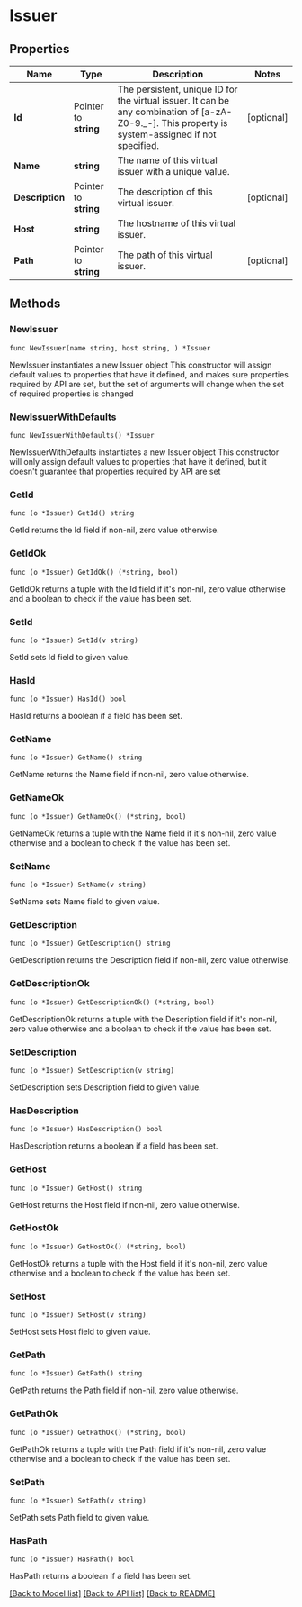 # Issuer

## Properties

Name | Type | Description | Notes
------------ | ------------- | ------------- | -------------
**Id** | Pointer to **string** | The persistent, unique ID for the virtual issuer. It can be any combination of [a-zA-Z0-9._-]. This property is system-assigned if not specified. | [optional] 
**Name** | **string** | The name of this virtual issuer with a unique value. | 
**Description** | Pointer to **string** | The description of this virtual issuer. | [optional] 
**Host** | **string** | The hostname of this virtual issuer. | 
**Path** | Pointer to **string** | The path of this virtual issuer. | [optional] 

## Methods

### NewIssuer

`func NewIssuer(name string, host string, ) *Issuer`

NewIssuer instantiates a new Issuer object
This constructor will assign default values to properties that have it defined,
and makes sure properties required by API are set, but the set of arguments
will change when the set of required properties is changed

### NewIssuerWithDefaults

`func NewIssuerWithDefaults() *Issuer`

NewIssuerWithDefaults instantiates a new Issuer object
This constructor will only assign default values to properties that have it defined,
but it doesn't guarantee that properties required by API are set

### GetId

`func (o *Issuer) GetId() string`

GetId returns the Id field if non-nil, zero value otherwise.

### GetIdOk

`func (o *Issuer) GetIdOk() (*string, bool)`

GetIdOk returns a tuple with the Id field if it's non-nil, zero value otherwise
and a boolean to check if the value has been set.

### SetId

`func (o *Issuer) SetId(v string)`

SetId sets Id field to given value.

### HasId

`func (o *Issuer) HasId() bool`

HasId returns a boolean if a field has been set.

### GetName

`func (o *Issuer) GetName() string`

GetName returns the Name field if non-nil, zero value otherwise.

### GetNameOk

`func (o *Issuer) GetNameOk() (*string, bool)`

GetNameOk returns a tuple with the Name field if it's non-nil, zero value otherwise
and a boolean to check if the value has been set.

### SetName

`func (o *Issuer) SetName(v string)`

SetName sets Name field to given value.


### GetDescription

`func (o *Issuer) GetDescription() string`

GetDescription returns the Description field if non-nil, zero value otherwise.

### GetDescriptionOk

`func (o *Issuer) GetDescriptionOk() (*string, bool)`

GetDescriptionOk returns a tuple with the Description field if it's non-nil, zero value otherwise
and a boolean to check if the value has been set.

### SetDescription

`func (o *Issuer) SetDescription(v string)`

SetDescription sets Description field to given value.

### HasDescription

`func (o *Issuer) HasDescription() bool`

HasDescription returns a boolean if a field has been set.

### GetHost

`func (o *Issuer) GetHost() string`

GetHost returns the Host field if non-nil, zero value otherwise.

### GetHostOk

`func (o *Issuer) GetHostOk() (*string, bool)`

GetHostOk returns a tuple with the Host field if it's non-nil, zero value otherwise
and a boolean to check if the value has been set.

### SetHost

`func (o *Issuer) SetHost(v string)`

SetHost sets Host field to given value.


### GetPath

`func (o *Issuer) GetPath() string`

GetPath returns the Path field if non-nil, zero value otherwise.

### GetPathOk

`func (o *Issuer) GetPathOk() (*string, bool)`

GetPathOk returns a tuple with the Path field if it's non-nil, zero value otherwise
and a boolean to check if the value has been set.

### SetPath

`func (o *Issuer) SetPath(v string)`

SetPath sets Path field to given value.

### HasPath

`func (o *Issuer) HasPath() bool`

HasPath returns a boolean if a field has been set.


[[Back to Model list]](../README.md#documentation-for-models) [[Back to API list]](../README.md#documentation-for-api-endpoints) [[Back to README]](../README.md)


